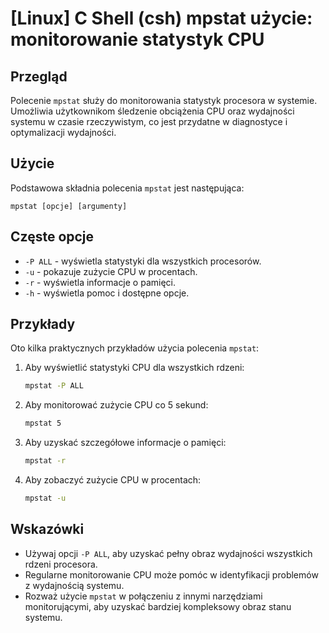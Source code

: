 # [Linux] C Shell (csh) mpstat użycie: monitorowanie statystyk CPU

## Przegląd
Polecenie `mpstat` służy do monitorowania statystyk procesora w systemie. Umożliwia użytkownikom śledzenie obciążenia CPU oraz wydajności systemu w czasie rzeczywistym, co jest przydatne w diagnostyce i optymalizacji wydajności.

## Użycie
Podstawowa składnia polecenia `mpstat` jest następująca:

```
mpstat [opcje] [argumenty]
```

## Częste opcje
- `-P ALL` - wyświetla statystyki dla wszystkich procesorów.
- `-u` - pokazuje zużycie CPU w procentach.
- `-r` - wyświetla informacje o pamięci.
- `-h` - wyświetla pomoc i dostępne opcje.

## Przykłady
Oto kilka praktycznych przykładów użycia polecenia `mpstat`:

1. Aby wyświetlić statystyki CPU dla wszystkich rdzeni:
   ```bash
   mpstat -P ALL
   ```

2. Aby monitorować zużycie CPU co 5 sekund:
   ```bash
   mpstat 5
   ```

3. Aby uzyskać szczegółowe informacje o pamięci:
   ```bash
   mpstat -r
   ```

4. Aby zobaczyć zużycie CPU w procentach:
   ```bash
   mpstat -u
   ```

## Wskazówki
- Używaj opcji `-P ALL`, aby uzyskać pełny obraz wydajności wszystkich rdzeni procesora.
- Regularne monitorowanie CPU może pomóc w identyfikacji problemów z wydajnością systemu.
- Rozważ użycie `mpstat` w połączeniu z innymi narzędziami monitorującymi, aby uzyskać bardziej kompleksowy obraz stanu systemu.